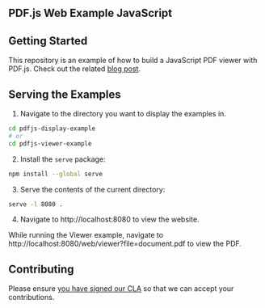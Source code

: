 ## PDF.js Web Example JavaScript

## Getting Started

This repository is an example of how to build a JavaScript PDF viewer with PDF.js. Check out the related [blog post](https://pspdfkit.com/blog/2021/how-to-build-a-javascript-pdf-viewer-with-pdfjs/).

## Serving the Examples

1. Navigate to the directory you want to display the examples in. 

```bash
cd pdfjs-display-example
# or
cd pdfjs-viewer-example
```

2. Install the `serve` package:

```bash
npm install --global serve
```

3. Serve the contents of the current directory:

```bash
serve -l 8080 .
```

4. Navigate to http://localhost:8080 to view the website.

While running the Viewer example, navigate to http://localhost:8080/web/viewer?file=document.pdf to view the PDF.

## Contributing

Please ensure [you have signed our CLA](https://pspdfkit.com/guides/web/current/miscellaneous/contributing/) so that we can accept your contributions.
